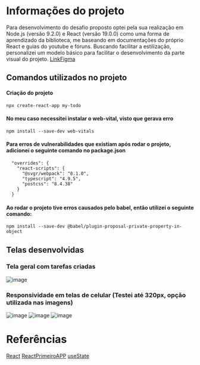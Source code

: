 # Informações do projeto

Para desenvolvimento do desafio proposto optei pela sua realização em Node.js (versão 9.2.0) e React (versão 19.0.0) como uma forma de aprendizado da biblioteca, me baseando em documentações do próprio React e guias do youtube e fóruns.
Buscando facilitar a estilização, personalizei um modelo básico para facilitar o desenvolvimento da parte visual do projeto. [LinkFigma](https://www.figma.com/design/ee9f8p5CB3MeBd0qbE9HtM/TODO-list?node-id=501-2&t=vkHPNY4zwMLJWKKB-0)

## Comandos utilizados no projeto

#### Criação do projeto

```
npx create-react-app my-todo
```

#### No meu caso necessitei instalar o web-vital, visto que gerava erro

```
npm install --save-dev web-vitals
```

#### Para erros de vulnerabilidades que existiam após rodar o projeto, adicionei o seguinte comando no package.json

```
  "overrides": {
    "react-scripts": {
      "@svgr/webpack": "8.1.0",
      "typescript": "4.9.5",
      "postcss": "8.4.38"
    }
  }
```

#### Ao rodar o projeto tive erros causados pelo babel, então utilizei o seguinte comando:

```
npm install --save-dev @babel/plugin-proposal-private-property-in-object
```

## Telas desenvolvidas
### Tela geral com tarefas criadas
![image](https://github.com/user-attachments/assets/e866f4fd-fb8f-434d-afdf-ac0b13473179)

### Responsividade em telas de celular (Testei até 320px, opção utilizada nas imagens)
![image](https://github.com/user-attachments/assets/1cbd2c20-cb06-4e9a-81b0-1671351f699b)
![image](https://github.com/user-attachments/assets/c2b3a7c4-5c1a-4d12-bf5a-483336745d59)
![image](https://github.com/user-attachments/assets/f3791470-18b7-407c-80b2-c3e1f4a858c9)





# Referências

[React](https://react.dev/)
[ReactPrimeiroAPP](https://legacy.reactjs.org/docs/create-a-new-react-app.html)
[useState](https://react.dev/reference/react/useState)
